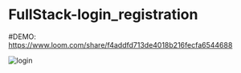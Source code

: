 # FullStack-login_registration

#DEMO:
https://www.loom.com/share/f4addfd713de4018b216fecfa6544688


![login](https://user-images.githubusercontent.com/99146295/159773218-82dd6dae-73d3-4c91-abac-ecf417b1e9a3.JPG)
